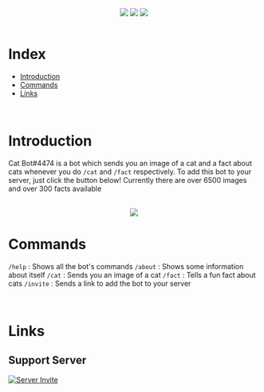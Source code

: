 <div align='center'>
   <!-- Thank you coloors.co! -->

   <img src="https://img.shields.io/github/stars/msr8/discordcatbot?color=3E3E3E&labelColor=302D41&style=for-the-badge">
   <img src="https://img.shields.io/github/last-commit/msr8/discordcatbot?color=2F2F2F&labelColor=302D41&style=for-the-badge">   
   <img src="https://img.shields.io/github/issues/msr8/discordcatbot?color=202020&labelColor=302D41&style=for-the-badge">

</div>

<br>

# Index

* [Introduction](#introduction)
* [Commands](#commands)
* [Links](#links)

<br>


# Introduction

Cat Bot#4474 is a bot which sends you an image of a cat and a fact about cats whenever you do `/cat` and `/fact` respectively. To add this bot to your server, just click the button below! Currently there are over 6500 images and over 300 facts available

<br>

<div align=center>
    <a href="https://discord.com/api/oauth2/authorize?client_id=893261717155500082&permissions=0&scope=bot+applications.commands">
        <img src="https://shields.io/badge/invite_the-discord_bot-7289DA?logo=discord&style=for-the-badge">
    </a>
</div>

# Commands

`/help` : Shows all the bot's commands
`/about` : Shows some information about itself
`/cat` : Sends you an image of a cat
`/fact` : Tells a fun fact about cats
`/invite` : Sends a link to add the bot to your server

<br>

# Links

## Support Server

[![Server Invite](https://discordapp.com/api/guilds/917924802554109953/embed.png?style=banner2)](https://discord.gg/aGUvpSxMz5)
<!-- 
[![Server Invite](https://discordapp.com/api/guilds/917924802554109953/embed.png?style=banner1)](https://discord.gg/aGUvpSxMz5)

[![Server Invite](https://discordapp.com/api/guilds/917924802554109953/embed.png?style=banner3)](https://discord.gg/aGUvpSxMz5)

[![Server Invite](https://discordapp.com/api/guilds/917924802554109953/embed.png?style=banner4)](https://discord.gg/aGUvpSxMz5)

[![Server Invite](https://discordapp.com/api/guilds/917924802554109953/embed.png?style=shield)](https://discord.gg/aGUvpSxMz5) -->




<!--

-> Main heading video thingy

-->

